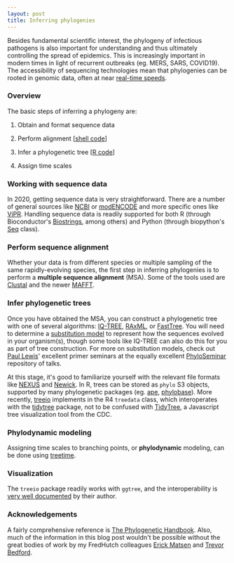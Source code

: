 ```yaml
---
layout: post
title: Inferring phylogenies
---
```


Besides fundamental scientific interest, the phylogeny of infectious pathogens is also important for understanding and thus ultimately controlling the spread of epidemics. This is increasingly important in modern times in light of recurrent outbreaks (eg. MERS, SARS, COVID19). The accessibility of sequencing technologies mean that phylogenies can be rooted in genomic data, often at near [real-time speeds](https://nextstrain.org/).

### Overview

The basic steps of inferring a phylogeny are:

1. Obtain and format sequence data

2. Perform alignment [[shell code](https://github.com/ptvan/workflows/blob/master/metagenomics_workflow.sh)]

3. Infer a phylogenetic tree [[R code](https://github.com/ptvan/R-snippets/blob/master/phylogenetic_trees_snippets.R)]

4. Assign time scales

### Working with sequence data

In 2020, getting sequence data is very straightforward. There are a number of general sources like [NCBI](https://www.ncbi.nlm.nih.gov/nucleotide/) or [modENCODE](http://www.modencode.org/) and more specific ones like [ViPR](https://www.viprbrc.org/). Handling sequence data is readily supported for both R (through Bioconductor's [Biostrings](https://bioconductor.org/packages/release/bioc/html/Biostrings.html), among others) and Python (through biopython's [Seq](https://biopython.org/wiki/Seq) class).

### Perform sequence alignment

Whether your data is from different species or multiple sampling of the same rapidly-evolving species, the first step in inferring phylogenies is to perform a __multiple sequence alignment__ (MSA). Some of the tools used are [Clustal](http://www.clustal.org/clustal2/) and the newer [MAFFT](https://mafft.cbrc.jp/alignment/software/).

### Infer phylogenetic trees

Once you have obtained the MSA, you can construct a phylogenetic tree with one of several algorithms: [IQ-TREE](http://www.iqtree.org/), [RAxML](https://sco.h-its.org/exelixis/web/software/raxml/), or [FastTree](http://www.microbesonline.org/fasttree/). You will need to determine a [substitution model](https://en.wikipedia.org/wiki/Substitution_model) to represent how the sequences evolved in your organism(s), though some tools like IQ-TREE can also do this for you as part of tree construction. For more on substitution models, check out [Paul Lewis](https://phylogeny.uconn.edu/)' excellent primer seminars at the equally excellent [PhyloSeminar](http://phyloseminar.org/recorded.html) repository of talks.

At this stage, it's good to familiarize yourself with the relevant file formats like [NEXUS](https://en.wikipedia.org/wiki/Nexus_file) and [Newick](http://evolution.genetics.washington.edu/phylip/newicktree.html). In R, trees can be stored as `phylo` S3 objects, supported by many phylogenetic packages (eg. [ape](http://ape-package.ird.fr/), [phylobase](https://github.com/fmichonneau/phylobase)). More recently, [treeio](https://guangchuangyu.github.io/software/treeio/) implements in the R4 `treedata` class, which interoperates with the [tidytree](https://cran.r-project.org/web/packages/tidytree/index.html) package, not to be confused with [TidyTree](https://cdcgov.github.io/TidyTree/), a Javascript tree visualization tool from the CDC.

### Phylodynamic modeling

Assigning time scales to branching points, or __phylodynamic__ modeling, can be done using [treetime](https://github.com/neherlab/treetime).

### Visualization

The `treeio` package readily works with `ggtree`, and the interoperability is [very well documented](https://yulab-smu.github.io/treedata-book/) by their author.

### Acknowledgements

A fairly comprehensive reference is [The Phylogenetic Handbook](https://www.kuleuven.be/aidslab/phylogenybook/home.html). Also, much of the information in this blog post wouldn't be possible without the great bodies of work by my FredHutch colleagues [Erick Matsen](https://matsen.fhcrc.org/) and [Trevor Bedford](https://bedford.io/).
